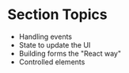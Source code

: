 # Section Topics

-   Handling events
-   State to update the UI
-   Building forms the "React way"
-   Controlled elements
